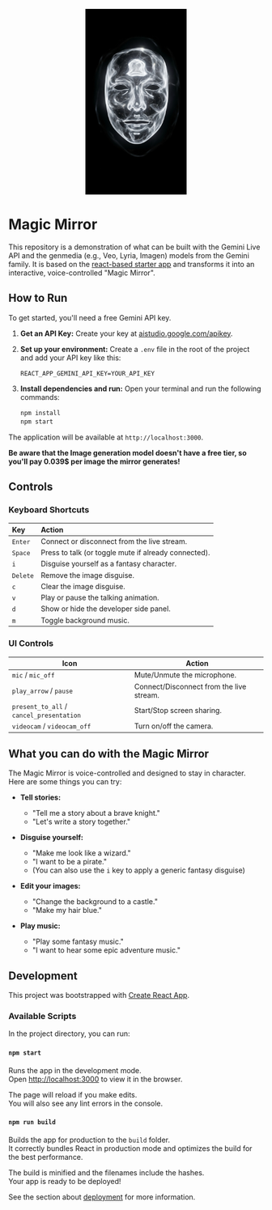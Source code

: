 <p align="center">
  <img src="public/face.png" alt="Project Face" width="200"/>
</p>

# Magic Mirror

This repository is a demonstration of what can be built with the Gemini Live API and the genmedia (e.g., Veo, Lyria, Imagen) models from the Gemini family. It is based on the [react-based starter app](https://github.com/google-gemini/live-api-web-console) and transforms it into an interactive, voice-controlled "Magic Mirror".

## How to Run

To get started, you'll need a free Gemini API key.

1.  **Get an API Key:** Create your key at [aistudio.google.com/apikey](https://aistudio.google.com/apikey).

2.  **Set up your environment:** Create a `.env` file in the root of the project and add your API key like this:

    ```
    REACT_APP_GEMINI_API_KEY=YOUR_API_KEY
    ```

3.  **Install dependencies and run:** Open your terminal and run the following commands:

    ```bash
    npm install
    npm start
    ```

The application will be available at `http://localhost:3000`.

**Be aware that the Image generation model doesn't have a free tier, so you'll pay 0.039$ per image the mirror generates!**

## Controls

### Keyboard Shortcuts

| Key      | Action                                                   |
| :------- | :------------------------------------------------------- |
| `Enter`  | Connect or disconnect from the live stream.              |
| `Space`  | Press to talk (or toggle mute if already connected).     |
| `i`      | Disguise yourself as a fantasy character.                |
| `Delete` | Remove the image disguise.                               |
| `c`      | Clear the image disguise.                                |
| `v`      | Play or pause the talking animation.                     |
| `d`      | Show or hide the developer side panel.                   |
| `m`      | Toggle background music.                                 |

### UI Controls

| Icon | Action |
| --- | --- |
| `mic` / `mic_off` | Mute/Unmute the microphone. |
| `play_arrow` / `pause` | Connect/Disconnect from the live stream. |
| `present_to_all` / `cancel_presentation` | Start/Stop screen sharing. |
| `videocam` / `videocam_off` | Turn on/off the camera. |

## What you can do with the Magic Mirror

The Magic Mirror is voice-controlled and designed to stay in character. Here are some things you can try:

*   **Tell stories:**
    *   "Tell me a story about a brave knight."
    *   "Let's write a story together."

*   **Disguise yourself:**
    *   "Make me look like a wizard."
    *   "I want to be a pirate."
    *   (You can also use the `i` key to apply a generic fantasy disguise)

*   **Edit your images:**
    *   "Change the background to a castle."
    *   "Make my hair blue."

*   **Play music:**
    *   "Play some fantasy music."
    *   "I want to hear some epic adventure music."

## Development

This project was bootstrapped with [Create React App](https://github.com/facebook/create-react-app).

### Available Scripts

In the project directory, you can run:

#### `npm start`

Runs the app in the development mode.\
Open [http://localhost:3000](http://localhost:3000) to view it in the browser.

The page will reload if you make edits.\
You will also see any lint errors in the console.

#### `npm run build`

Builds the app for production to the `build` folder.\
It correctly bundles React in production mode and optimizes the build for the best performance.

The build is minified and the filenames include the hashes.\
Your app is ready to be deployed!

See the section about [deployment](https://facebook.github.io/create-react-app/docs/deployment) for more information.
